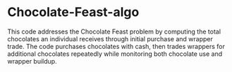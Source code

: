 # Chocolate-Feast-algo
This code addresses the Chocolate Feast problem by computing the total chocolates an individual receives through initial purchase and wrapper trade. The code purchases chocolates with cash, then trades wrappers for additional chocolates repeatedly while monitoring both chocolate use and wrapper buildup.
